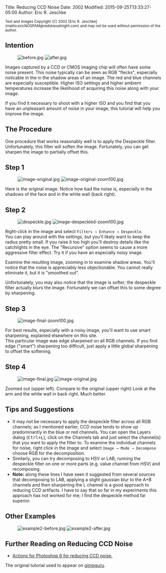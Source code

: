 Title: Reducing CCD Noise
Date: 2002
Modified: 2015-09-25T13:33:27-05:00
Author: Eric R. Jeschke

<small>
Text and images Copyright (C) 2002 [Eric R. Jeschke](mailto:ericNOSPAM@redskiesatnight.com) and may not be used without permission of the author.
</small>

## Intention

<figure>
<img src="before.jpg" alt="before.jpg"/>
<img src="after.jpg" alt="after.jpg"/>
</figure>

Images captured by a CCD or CMOS imaging chip will often have some noise present. This noise typically can be seen as RGB "flecks", especially noticable in the in the shadow areas of an image. The red and blue channels are especially susceptible. Higher ISO settings and higher ambient temperatures increase the likelihood of acquiring this noise along with your image.

If you find it necessary to shoot with a higher ISO and you find that you have an unpleasant amount of noise in your image, this tutorial will help you improve the image.

## The Procedure

One procedure that works reasonably well is to apply the Despeckle filter. Unfortunately, this filter will soften the image. Fortunately, you can get sharpen the image to partially offset this.

## Step 1

<figure>
<img src="image-original.jpg" alt="image-original.jpg"/>
<img src="image-original-zoom100.jpg" alt="image-original-zoom100.jpg"/>
</figure>

Here is the original image. Notice how bad the noise is, especially in the shadows of the face and in the white wall (back right).

## Step 2

<figure>
<img src="despeckle.jpg" alt="despeckle.jpg"/>
<img src="image-despeckled-zoom100.jpg" alt="image-despeckled-zoom100.jpg"/>
</figure>

Right-click in the image and select `Filters → Enhance → Despeckle`.  
You can play around with the settings, but you'll likely want to keep the radius pretty small. If you raise it too high you'll destroy details like the catchlights in the eye. The "Recursive" option seems to cause a more aggressive filter effect. Try it if you have an especially noisy image.

Examine the resulting image, zooming in to examine shadow areas. You'll notice that the noise is appreciably less objectionable. You cannot really eliminate it, but it is "smoothed out".

Unfortunately, you may also notice that the image is softer; the despeckle filter actually blurs the image. Fortunately we can offset this to some degree by sharpening.

## Step 3

<figure>
<img src="image-final-zoom100.jpg" alt="image-final-zoom100.jpg"/>
</figure>

For best results, especially with a noisy image, you'll want to use smart sharpening, explained elsewhere on this site.  
This particular image was edge sharpened on all RGB channels. If you find edge ("smart") sharpening too difficult, just apply a little global sharpening to offset the softening.

## Step 4

<figure>
<img src="image-final.jpg" alt="image-final.jpg"/>
<img src="image-original.jpg" alt="image-original.jpg"/>
</figure>

Zoomed out (upper left). Compare to the original (upper right) Look at the arm and the white wall in back right. Much better.

## Tips and Suggestions

*   It may not be necessary to apply the despeckle filter across all RGB channels; as I mentioned earlier, CCD noise tends to show up predominantly in the blue or red channels. You can open the Layers dialog (<kbd>Ctrl+L</kbd>), click on the Channels tab and just select the channel(s) that you want to apply the filter to. To examine the individual channels for noise, right click in the image and select `Image → Mode → Decompose` choose RGB for the decomposition.
*   Similarly, you can try decomposing to HSV or LAB, running the despeckle filter on one or more parts (e.g. value channel from HSV) and recomposing.
*   **Note:** along these lines I have seen it suggested from several sources that decomposing to LAB, applying a slight gaussian blur to the A+B channels and then sharpening the L channel is a good approach to reducing CCD artifacts. I have to say that so far in my experiments this approach has not worked for me; I find the despeckle method far superior.

## Other Examples

<figure>
<img src="example2-before.jpg" alt="example2-before.jpg"/>
<img src="example2-after.jpg" alt="example2-after.jpg"/>
</figure>

## Further Reading on Reducing CCD Noise

*   [Actions for Photoshop 6 for reducing CCD noise.](http://www.2morrow.dk/75ppi/coolpix/actions/)

The original tutorial used to appear on [gimpguru](https://web.archive.org/web/20140704083816/http://gimpguru.org/tutorials/reducingccdnoise/).
